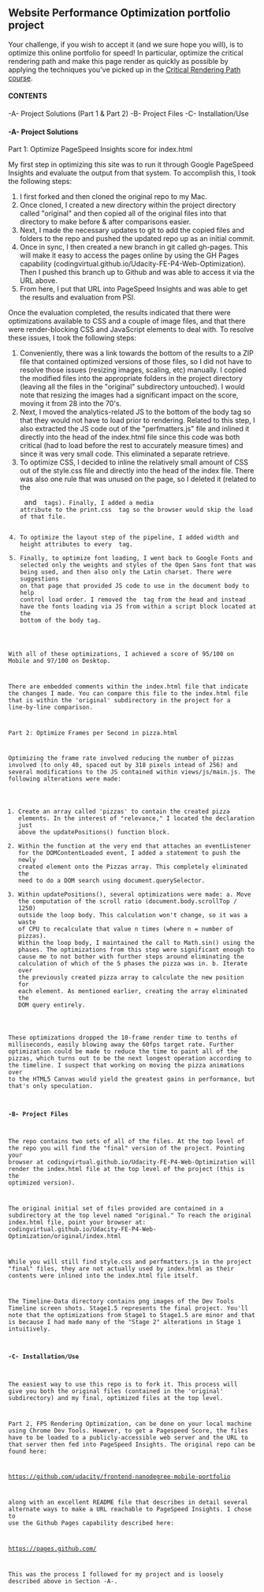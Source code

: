 ## Website Performance Optimization portfolio project

Your challenge, if you wish to accept it (and we sure hope you will), is to 
optimize this online portfolio for speed! In particular, optimize the critical 
rendering path and make this page render as quickly as possible by applying the 
techniques you've picked up in the 
[Critical Rendering Path course](https://www.udacity.com/course/ud884).

#### CONTENTS ####
-A- Project Solutions (Part 1 & Part 2)
-B- Project Files
-C- Installation/Use

#### -A- Project Solutions ####
Part 1: Optimize PageSpeed Insights score for index.html

My first step in optimizing this site was to run it through Google PageSpeed
Insights and evaluate the output from that system. To accomplish this, I took
the following steps:

  1.  I first forked and then cloned the original repo to my Mac.
  2.  Once cloned, I created a new directory within the project directory
      called "original" and then copied all of the original files into
      that directory to make before & after comparisons easier.
  3.  Next, I made the necessary updates to git to add the copied files and
      folders to the repo and pushed the updated repo up as an initial commit.
  4.  Once in sync, I then created a new branch in git called gh-pages. This
      will make it easy to access the pages online by using the GH Pages
      capability (codingvirtual.github.io/Udacity-FE-P4-Web-Optimization).
      Then I pushed this branch up to Github and was able to access it
      via the URL above.
  5.  From here, I put that URL into PageSpeed Insights and was able to get
      the results and evaluation from PSI.
      
Once the evaluation completed, the results indicated that there were 
optimizations available to CSS and a couple of image files, and that there
were render-blocking CSS and JavaScript elements to deal with. To resolve
these issues, I took the following steps:

  1.  Conveniently, there was a link towards the bottom of the results
      to a ZIP file that contained optimized versions of those files, so I
      did not have to resolve those issues (resizing images, scaling, etc)
      manually. I copied the modified files into the appropriate folders
      in the project directory (leaving all the files in the "original"
      subdirectory untouched). I would note that resizing the images had
      a significant impact on the score, moving it from 28 into the 70's.
  2.  Next, I moved the analytics-related JS to the bottom of the body
      tag so that they would not have to load prior to rendering. Related to
      this step, I also extracted the JS code out of the "perfmatters.js" file
      and inlined it directly into the head of the index.html file since 
      this code was both critical (had to load before the rest to accurately
      measure times) and since it was very small code. This eliminated a 
      separate retrieve.
  3.  To optimize CSS, I decided to inline the relatively small amount of
      CSS out of the style.css file and directly into the head of the index
      file. There was also one rule that was unused on the page, so I deleted
      it (related to the <pre> and <code> tags). Finally, I added a media
      attribute to the print.css <link> tag so the browser would skip the load
      of that file.
  4.  To optimize the layout step of the pipeline, I added width and height 
      attributes to every <img> tag.
  5.  Finally, to optimize font loading, I went back to Google Fonts and
      selected only the weights and styles of the Open Sans font that was
      being used, and then also only the Latin charset. There were suggestions
      on that page that provided JS code to use in the document body to
      help control load order. I removed the <link> tag from the head and
      instead have the fonts loading via JS from within a script block located
      at the bottom of the body tag.
      
With all of these optimizations, I achieved a score of 95/100 on Mobile and
97/100 on Desktop.

There are embedded comments within the index.html file that indicate the
changes I made. You can compare this file to the index.html file that is
within the 'original' subdirectory in the project for a line-by-line
comparison.

Part 2: Optimize Frames per Second in pizza.html

Optimizing the frame rate involved reducing the number of pizzas involved
(to only 40, spaced out by 318 pixels intead of 256) and several modifications 
to the JS contained within views/js/main.js. The following alterations were 
made:

  1.  Create an array called 'pizzas' to contain the created pizza elements.
      In the interest of "relevance," I located the declaration just above
      the updatePositions() function block.
  2.  Within the function at the very end that attaches an eventListener for
      the DOMContentLoaded event, I added a statement to push the newly
      created element onto the Pizzas array. This completely eliminated the
      need to do a DOM search using document.querySelector.
  3.  Within updatePositions(), several optimizations were made:
      a.  Move the computation of the scroll ratio (document.body.scrollTop /
          1250) outside the loop body. This calculation won't change, so it
          was a waste of CPU to recalculate that value n times (where n =
          number of pizzas). Within the loop body, I maintained the call to
          Math.sin() using the phases. The optimizations from this step were
          significant enough to cause me to not bother with further steps
          around eliminating the calculation of which of the 5 phases the
          pizza was in.
      b.  Iterate over the previously created pizza array to calculate the
          new position for each element. As mentioned earlier, creating
          the array eliminated the DOM query entirely.
          
These optimizations dropped the 10-frame render time to tenths of milliseconds,
easily blowing away the 60fps target rate. Further optimization could be made
to reduce the time to paint all of the pizzas, which turns out to be the next
longest operation according to the timeline. I suspect that working on moving
the pizza animations over to the HTML5 Canvas would yield the greatest gains
in performance, but that's only speculation.


#### -B- Project Files ####
The repo contains two sets of all of the files. At the top level of the repo
you will find the "final" version of the project. Pointing your browser at
codingvirtual.github.io/Udacity-FE-P4-Web-Optimization will render the
index.html file at the top level of the project (this is the optimized version).

The original initial set of files provided are contained in a subdirectory
at the top level named "original." To reach the original index.html file,
point your browser at:
codingvirtual.github.io/Udacity-FE-P4-Web-Optimization/original/index.html

While you will still find style.css and perfmatters.js in the project "final"
files, they are not actually used by index.html as their contents were inlined
into the index.html file itself.

The Timeline-Data directory contains png images of the Dev Tools Timeline
screen shots. Stage1.5 represents the final project. You'll note that the
optimizations from Stage1 to Stage1.5 are minor and that is because I had
made many of the "Stage 2" alterations in Stage 1 intuitively.


#### -C- Installation/Use ####
The easiest way to use this repo is to fork it. This process will give you
both the original files (contained in the 'original' subdirectory) and my
final, optimized files at the top level.

Part 2, FPS Rendering Optimization, can be done on your local machine using
Chrome Dev Tools. However, to get a Pagespeed Score, the files have to be
loaded to a publicly-accessible web server and the URL to that server then
fed into PageSpeed Insights. The original repo can be found here:

https://github.com/udacity/frontend-nanodegree-mobile-portfolio

along with an excellent README file that describes in detail several alternate
ways to make a URL reachable to PageSpeed Insights. I chose to use the 
Github Pages capability described here:

https://pages.github.com/

This was the process I followed for my project and is loosely described
above in Section -A-.

